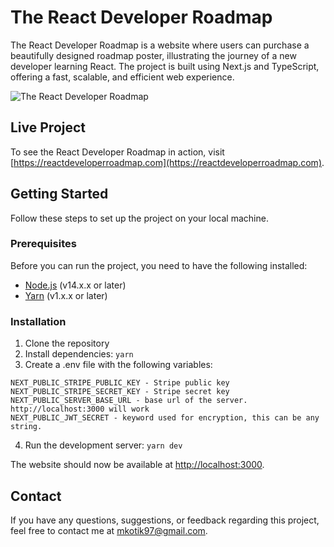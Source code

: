 # The React Developer Roadmap

The React Developer Roadmap is a website where users can purchase a beautifully designed roadmap poster, illustrating the journey of a new developer learning React. The project is built using Next.js and TypeScript, offering a fast, scalable, and efficient web experience.

![The React Developer Roadmap](./public/poster2.jpg)

## Live Project

To see the React Developer Roadmap in action, visit [https://reactdeveloperroadmap.com](https://reactdeveloperroadmap.com).

## Getting Started

Follow these steps to set up the project on your local machine.

### Prerequisites

Before you can run the project, you need to have the following installed:

- [Node.js](https://nodejs.org/en/) (v14.x.x or later)
- [Yarn](https://yarnpkg.com/) (v1.x.x or later)

### Installation

1. Clone the repository
2. Install dependencies: `yarn`
3. Create a .env file with the following variables:

```
NEXT_PUBLIC_STRIPE_PUBLIC_KEY - Stripe public key
NEXT_PUBLIC_STRIPE_SECRET_KEY - Stripe secret key
NEXT_PUBLIC_SERVER_BASE_URL - base url of the server. http://localhost:3000 will work
NEXT_PUBLIC_JWT_SECRET - keyword used for encryption, this can be any string.
```

4. Run the development server: `yarn dev`

The website should now be available at [http://localhost:3000](http://localhost:3000).

## Contact

If you have any questions, suggestions, or feedback regarding this project, feel free to contact me at [mkotik97@gmail.com](mailto:mkotik97@gmail.com).
